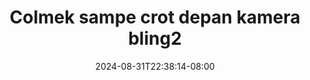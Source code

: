 --- 
title: "Colmek sampe crot depan kamera bling2"
description: "nonton bokeh Colmek sampe crot depan kamera bling2 doodstream durasi panjang new"
date: 2024-08-31T22:38:14-08:00
file_code: "gjk5r6qlqvn1"
draft: false
cover: "yed8idwymxsyl8z2.jpg"
tags: ["Colmek", "sampe", "crot", "depan", "kamera", "bokep-indo", "bokep-viral", "bokep-ig"]
length: 193
fld_id: "1483119"
foldername: "Alexaaa  kieww"
categories: ["Alexaaa  kieww"]
views: 0
---